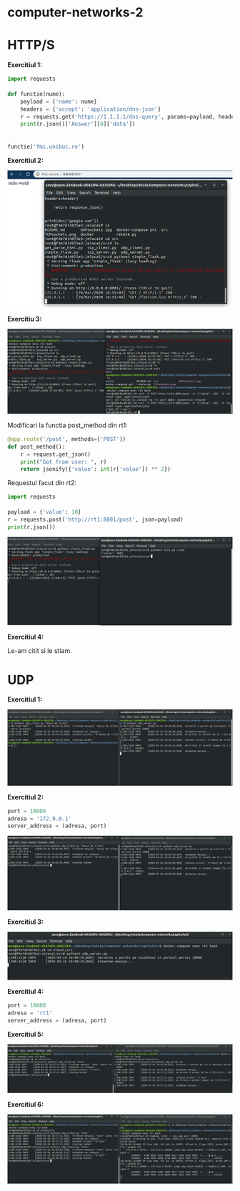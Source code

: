 # computer-networks-2

# HTTP/S

**Exercitiul 1:**

```python
import requests

def functie(nume):
    payload = {'name': nume}
    headers = {'accept': 'application/dns-json'}
    r = requests.get('https://1.1.1.1/dns-query', params=payload, headers=headers)
    print(r.json()['Answer'][0]['data'])


functie('fmi.unibuc.ro')
```

**Exercitiul 2:**

![](images/HTTP.2.png)

**Exercitiu 3:**

![](images/HTTP.3-1.png)

Modificari la functia post_method din rt1:
```python
@app.route('/post', methods=['POST'])
def post_method():
    r = request.get_json()
    print("Got from user: ", r)
    return jsonify({'value': int(r['value']) ** 2})
```

Requestul facut din rt2:

```python
import requests

payload = {'value': 10}
r = requests.post('http://rt1:8001/post', json=payload)
print(r.json())
```

![](images/HTTP.3-2.png)


**Exercitiul 4:**

Le-am citit si le stiam.



# UDP

**Exercitiul 1:**

![](images/UDP.1.png)

**Exercitiul 2:**

```python
port = 10000
adresa = '172.9.0.1'
server_address = (adresa, port)
```

![](images/UDP.2.png)

**Exercitiul 3:**

![](images/UDP.3.png)

**Exercitiul 4:**

```python
port = 10000
adresa = 'rt1'
server_address = (adresa, port)
```

**Exercitiul 5:**

![](images/UDP.5.png)

**Exercitiul 6:**

![](images/UDP.6.png)